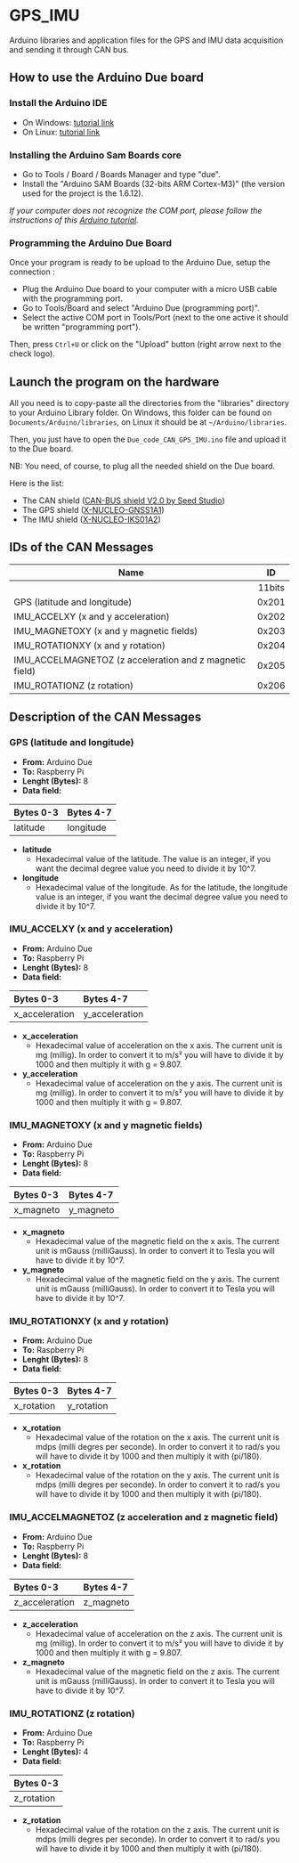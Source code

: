 # GPS_IMU
Arduino libraries and application files for the GPS and IMU data acquisition and sending it through CAN bus. 

## How to use the Arduino Due board
### Install the Arduino IDE
* On Windows: [tutorial link](https://www.arduino.cc/en/guide/windows#)
* On Linux: [tutorial link](https://www.arduino.cc/en/guide/linux#)

### Installing the Arduino Sam Boards core

* Go to Tools / Board / Boards Manager and type "due".
* Install the "Arduino SAM Boards (32-bits ARM Cortex-M3)" (the version used for the project is the 1.6.12).

*If your computer does not recognize the COM port, please follow the instructions of this [Arduino tutorial](https://www.arduino.cc/en/Guide/ArduinoDue).*

### Programming the Arduino Due Board
Once your program is ready to be upload to the Arduino Due, setup the connection :
* Plug the Arduino Due board to your computer with a micro USB cable with the programming port.
* Go to Tools/Board and select "Arduino Due (programming port)".
* Select the active COM port in Tools/Port (next to the one active it should be written "programming port").

Then, press ```Ctrl+U``` or click on the "Upload" button (right arrow next to the check logo).

## Launch the program on the hardware
All you need is to copy-paste all the directories from the "libraries" directory to your Arduino Library folder. On Windows, this folder can be found on ```Documents/Arduino/libraries```, on Linux it should be at ```~/Arduino/libraries```.

Then, you just have to open the ```Due_code_CAN_GPS_IMU.ino``` file and upload it to the Due board.

NB: You need, of course, to plug all the needed shield on the Due board.

Here is the list:
* The CAN shield ([CAN-BUS shield V2.0 by Seed Studio](https://wiki.seeedstudio.com/CAN-BUS_Shield_V2.0/))
* The GPS shield ([X-NUCLEO-GNSS1A1](https://www.st.com/en/ecosystems/x-nucleo-gnss1a1.html))
* The IMU shield ([X-NUCLEO-IKS01A2](https://www.st.com/en/ecosystems/x-nucleo-iks01a2.html))

## IDs of the CAN Messages

|Name                                                      |ID    |
|----------------------------------------------------------|:----:|
|                                                          |11bits|
|GPS (latitude and longitude)                              |0x201 |
|IMU_ACCELXY (x and y acceleration)                        |0x202 |
|IMU_MAGNETOXY (x and y magnetic fields)                   |0x203 |
|IMU_ROTATIONXY (x and y rotation)                         |0x204 |
|IMU_ACCELMAGNETOZ (z acceleration and z magnetic field)   |0x205 |
|IMU_ROTATIONZ (z rotation)                                |0x206 |

## Description of the CAN Messages
### GPS (latitude and longitude)

* **From:** Arduino Due
* **To:** Raspberry Pi
* **Lenght (Bytes):** 8
* **Data field:**

|Bytes 0-3 |Bytes 4-7|
|:------------|:------------|
|latitude | longitude |

* **latitude**
	* Hexadecimal value of the latitude. The value is an integer, if you want the decimal degree value you need to divide it by 10^7.
* **longitude**	
	* Hexadecimal value of the longitude. As for the latitude, the longitude value is an integer, if you want the decimal degree value you need to divide it by 10^7.
  
### IMU_ACCELXY (x and y acceleration)
* **From:** Arduino Due
* **To:** Raspberry Pi
* **Lenght (Bytes):** 8
* **Data field:**

|Bytes 0-3 |Bytes 4-7|
|:------------|:------------|
| x_acceleration | y_acceleration |

* **x_acceleration**
	* Hexadecimal value of acceleration on the x axis. The current unit is mg (millig). In order to convert it to m/s² you will have to divide it by 1000 and then multiply it with g = 9.807.
* **y_acceleration**	
	* Hexadecimal value of acceleration on the y axis. The current unit is mg (millig). In order to convert it to m/s² you will have to divide it by 1000 and then multiply it with g = 9.807.
	
### IMU_MAGNETOXY (x and y magnetic fields)
* **From:** Arduino Due
* **To:** Raspberry Pi
* **Lenght (Bytes):** 8
* **Data field:**

|Bytes 0-3 |Bytes 4-7|
|:------------|:------------|
|x_magneto | y_magneto |

* **x_magneto**
	* Hexadecimal value of the magnetic field on the x axis. The current unit is mGauss (milliGauss). In order to convert it to Tesla you will have to divide it by 10^7.
* **y_magneto**	
	* Hexadecimal value of the magnetic field on the y axis. The current unit is mGauss (milliGauss). In order to convert it to Tesla you will have to divide it by 10^7. 
	
### IMU_ROTATIONXY (x and y rotation)
* **From:** Arduino Due
* **To:** Raspberry Pi
* **Lenght (Bytes):** 8
* **Data field:**

|Bytes 0-3 |Bytes 4-7|
|:------------|:------------|
|x_rotation | y_rotation |

* **x_rotation**
	* Hexadecimal value of the rotation on the x axis. The current unit is mdps (milli degres per seconde). In order to convert it to rad/s you will have to divide it by 1000 and then multiply it with (pi/180).
* **x_rotation**	
	* Hexadecimal value of the rotation on the y axis. The current unit is mdps (milli degres per seconde). In order to convert it to rad/s you will have to divide it by 1000 and then multiply it with (pi/180).
	
### IMU_ACCELMAGNETOZ (z acceleration and z magnetic field)
* **From:** Arduino Due
* **To:** Raspberry Pi
* **Lenght (Bytes):** 8
* **Data field:**

|Bytes 0-3 |Bytes 4-7|
|:------------|:------------|
|z_acceleration | z_magneto |

* **z_acceleration**
	* Hexadecimal value of acceleration on the z axis. The current unit is mg (millig). In order to convert it to m/s² you will have to divide it by 1000 and then multiply it with g = 9.807.
* **z_magneto**	
	* Hexadecimal value of the magnetic field on the z axis. The current unit is mGauss (milliGauss). In order to convert it to Tesla you will have to divide it by 10^7.
	
### IMU_ROTATIONZ (z rotation)
* **From:** Arduino Due
* **To:** Raspberry Pi
* **Lenght (Bytes):** 4
* **Data field:**

|Bytes 0-3 |
|:------------|
|z_rotation |

* **z_rotation**
	* Hexadecimal value of the rotation on the z axis. The current unit is mdps (milli degres per seconde). In order to convert it to rad/s you will have to divide it by 1000 and then multiply it with (pi/180).
